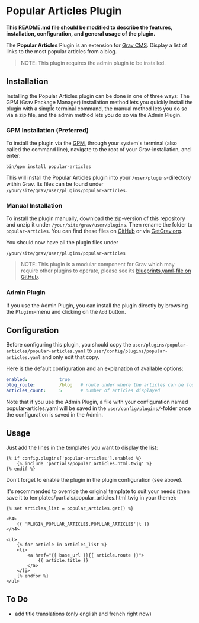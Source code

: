 # Popular Articles Plugin

**This README.md file should be modified to describe the features, installation, configuration, and general usage of the plugin.**

The **Popular Articles** Plugin is an extension for [Grav CMS](http://github.com/getgrav/grav). Display a list of links to the most popular articles from a blog.

> NOTE: This plugin requires the admin plugin to be installed.

## Installation

Installing the Popular Articles plugin can be done in one of three ways: The GPM (Grav Package Manager) installation method lets you quickly install the plugin with a simple terminal command, the manual method lets you do so via a zip file, and the admin method lets you do so via the Admin Plugin.

### GPM Installation (Preferred)

To install the plugin via the [GPM](http://learn.getgrav.org/advanced/grav-gpm), through your system's terminal (also called the command line), navigate to the root of your Grav-installation, and enter:

    bin/gpm install popular-articles

This will install the Popular Articles plugin into your `/user/plugins`-directory within Grav. Its files can be found under `/your/site/grav/user/plugins/popular-articles`.

### Manual Installation

To install the plugin manually, download the zip-version of this repository and unzip it under `/your/site/grav/user/plugins`. Then rename the folder to `popular-articles`. You can find these files on [GitHub](https://github.com//grav-plugin-popular-articles) or via [GetGrav.org](http://getgrav.org/downloads/plugins#extras).

You should now have all the plugin files under

    /your/site/grav/user/plugins/popular-articles
	
> NOTE: This plugin is a modular component for Grav which may require other plugins to operate, please see its [blueprints.yaml-file on GitHub](https://github.com//grav-plugin-popular-articles/blob/master/blueprints.yaml).

### Admin Plugin

If you use the Admin Plugin, you can install the plugin directly by browsing the `Plugins`-menu and clicking on the `Add` button.

## Configuration

Before configuring this plugin, you should copy the `user/plugins/popular-articles/popular-articles.yaml` to `user/config/plugins/popular-articles.yaml` and only edit that copy.

Here is the default configuration and an explanation of available options:

```yaml
enabled:            true
blog_route:         /blog   # route under where the articles can be found
articles_count:     5       # number of articles displayed
```

Note that if you use the Admin Plugin, a file with your configuration named popular-articles.yaml will be saved in the `user/config/plugins/`-folder once the configuration is saved in the Admin.

## Usage

Just add the lines in the templates you want to display the list:

```twig
{% if config.plugins['popular-articles'].enabled %}
	{% include 'partials/popular_articles.html.twig' %}
{% endif %}
```

Don't forget to enable the plugin in the plugin configuration (see above).

It's recommended to override the original template to suit your needs (then save it to templates/partials/popular_articles.html.twig in your theme):

```twig
{% set articles_list = popular_articles.get() %}

<h4>
    {{ 'PLUGIN_POPULAR_ARTICLES.POPULAR_ARTICLES'|t }}
</h4>

<ul>
    {% for article in articles_list %}
    <li>
        <a href="{{ base_url }}{{ article.route }}">
            {{ article.title }}
        </a>
    </li>
    {% endfor %}
</ul>
```

## To Do

- add title translations (only english and french right now)

